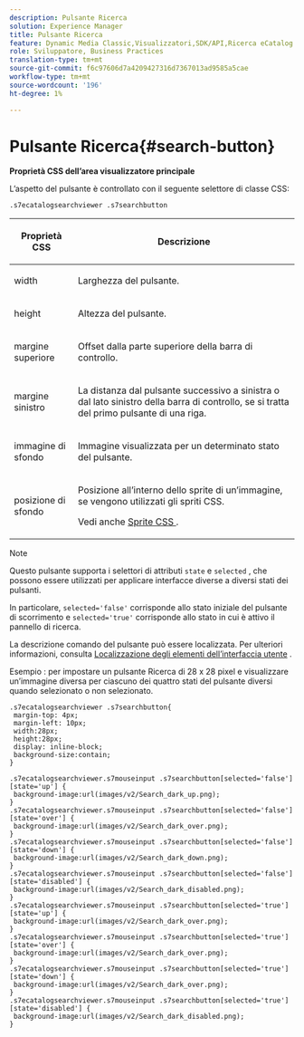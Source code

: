 ```yaml
---
description: Pulsante Ricerca
solution: Experience Manager
title: Pulsante Ricerca
feature: Dynamic Media Classic,Visualizzatori,SDK/API,Ricerca eCatalog
role: Sviluppatore, Business Practices
translation-type: tm+mt
source-git-commit: f6c97606d7a4209427316d7367013ad9585a5cae
workflow-type: tm+mt
source-wordcount: '196'
ht-degree: 1%

---
```



# Pulsante Ricerca{#search-button}

<!--<a id="section_061E550C1C1D4DB2BD663A898895B38C"></a>-->

**Proprietà CSS dell’area visualizzatore principale**

L’aspetto del pulsante è controllato con il seguente selettore di classe CSS:

`.s7ecatalogsearchviewer .s7searchbutton`

<table id="table_94EE3F5BBE4547C0B4943471CEE7EDE4"> 
 <thead> 
  <tr> 
   <th colname="col1" class="entry"> <p> Proprietà CSS </p> </th> 
   <th colname="col2" class="entry"> <p>Descrizione </p> </th> 
  </tr> 
 </thead>
 <tbody> 
  <tr> 
   <td colname="col1"> <p> <span class="codeph"> width </span> </p> </td> 
   <td colname="col2"> <p>Larghezza del pulsante. </p> </td> 
  </tr> 
  <tr> 
   <td colname="col1"> <p> <span class="codeph"> height </span> </p> </td> 
   <td colname="col2"> <p>Altezza del pulsante. </p> </td> 
  </tr> 
  <tr> 
   <td colname="col1"> <p> <span class="codeph"> margine superiore  </span> </p> </td> 
   <td colname="col2"> <p> Offset dalla parte superiore della barra di controllo. </p> </td> 
  </tr> 
  <tr> 
   <td colname="col1"> <p> <span class="codeph"> margine sinistro  </span> </p> </td> 
   <td colname="col2"> <p> La distanza dal pulsante successivo a sinistra o dal lato sinistro della barra di controllo, se si tratta del primo pulsante di una riga. </p> </td> 
  </tr> 
  <tr> 
   <td colname="col1"> <p> <span class="codeph"> immagine di sfondo  </span> </p> </td> 
   <td colname="col2"> <p>Immagine visualizzata per un determinato stato del pulsante. </p> </td> 
  </tr> 
  <tr> 
   <td colname="col1"> <p> <span class="codeph"> posizione di sfondo  </span> </p> </td> 
   <td colname="col2"> <p> Posizione all’interno dello sprite di un’immagine, se vengono utilizzati gli spriti CSS. </p> <p>Vedi anche <a href="../../../c-html5-s7-aem-asset-viewers/c-html5-ecatsearch-viewer-about/c-html5-ecatsearch-viewer-customizingviewer/c-html5-ecatsearch-viewer-customizingviewer.md#section-9d570f95eb2443aca74c1b02f6e89aff" format="dita" scope="local"> Sprite CSS </a>. </p> </td> 
  </tr> 
 </tbody> 
</table>

>[!NOTE]
>
>Questo pulsante supporta i selettori di attributi `state` e `selected` , che possono essere utilizzati per applicare interfacce diverse a diversi stati dei pulsanti.
>
>In particolare, `selected='false'` corrisponde allo stato iniziale del pulsante di scorrimento e `selected='true'` corrisponde allo stato in cui è attivo il pannello di ricerca.

La descrizione comando del pulsante può essere localizzata. Per ulteriori informazioni, consulta [Localizzazione degli elementi dell’interfaccia utente](../../../c-html5-s7-aem-asset-viewers/c-html5-ecatsearch-viewer-about/c-html5-ecatsearch-viewer-localization.md#concept-cbfc39344c494eb7b9f6a272cff0cc74) .

Esempio : per impostare un pulsante Ricerca di 28 x 28 pixel e visualizzare un’immagine diversa per ciascuno dei quattro stati del pulsante diversi quando selezionato o non selezionato.

```
.s7ecatalogsearchviewer .s7searchbutton{ 
 margin-top: 4px; 
 margin-left: 10px; 
 width:28px; 
 height:28px;  
 display: inline-block; 
 background-size:contain; 
} 
 
.s7ecatalogsearchviewer.s7mouseinput .s7searchbutton[selected='false'][state='up'] { 
 background-image:url(images/v2/Search_dark_up.png); 
} 
.s7ecatalogsearchviewer.s7mouseinput .s7searchbutton[selected='false'][state='over'] { 
 background-image:url(images/v2/Search_dark_over.png);  
} 
.s7ecatalogsearchviewer.s7mouseinput .s7searchbutton[selected='false'][state='down'] { 
 background-image:url(images/v2/Search_dark_down.png); 
} 
.s7ecatalogsearchviewer.s7mouseinput .s7searchbutton[selected='false'][state='disabled'] { 
 background-image:url(images/v2/Search_dark_disabled.png); 
} 
.s7ecatalogsearchviewer.s7mouseinput .s7searchbutton[selected='true'][state='up'] { 
 background-image:url(images/v2/Search_dark_over.png); 
} 
.s7ecatalogsearchviewer.s7mouseinput .s7searchbutton[selected='true'][state='over'] { 
 background-image:url(images/v2/Search_dark_over.png);  
} 
.s7ecatalogsearchviewer.s7mouseinput .s7searchbutton[selected='true'][state='down'] { 
 background-image:url(images/v2/Search_dark_over.png);  
} 
.s7ecatalogsearchviewer.s7mouseinput .s7searchbutton[selected='true'][state='disabled'] { 
 background-image:url(images/v2/Search_dark_disabled.png);  
}
```

